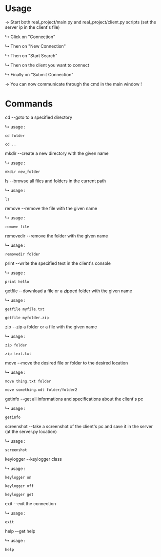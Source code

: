 # Usage

→ Start both real_project/main.py and real_project/client.py scripts (set the server ip in the client's file)

↳ Click on "Connection"

↳ Then on "New Connection"

↳ Then on "Start Search"

↳ Then on the client you want to connect

↳ Finally on "Submit Connection"

→ You can now communicate through the cmd in the main window !

# Commands

cd --goto to a specified directory

↳ usage : 

    cd folder
    
    cd ..

mkdir --create a new directory with the given name

↳ usage : 

    mkdir new_folder


ls --browse all files and folders in the current path

↳ usage :

    ls


remove --remove the file with the given name

↳ usage :

    remove file


removedir --remove the folder with the given name

↳ usage :

    removedir folder


print --write the specified text in the client's console

↳ usage :

    print hello


getfile --download a file or a zipped folder with the given name

↳ usage :

    getfile myfile.txt
    
    getfile myfolder.zip
    

zip --zip a folder or a file with the given name

↳ usage :

    zip folder
    
    zip text.txt
    

move --move the desired file or folder to the desired location

↳ usage : 

    move thing.txt folder
    
    move something.odt folder/folder2
    

getinfo --get all informations and specifications about the client's pc

↳ usage :

    getinfo

    
screenshot --take a screenshot of the client's pc and save it in the server (at the server.py location)

↳ usage :

    screenshot
    

keylogger --keylogger class

↳ usage :
    
    keylogger on

    keylogger off

    keylogger get


exit --exit the connection

↳ usage :

    exit


help --get help

↳ usage :

    help
